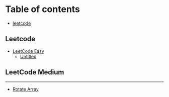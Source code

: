 # Table of contents

* [leetcode](README.md)

## Leetcode

* [LeetCode Easy](leetcode/leetcode-easy/README.md)
  * [Untitled](leetcode/leetcode-easy/untitled.md)

## LeetCode Medium

---

* [Rotate Array](189.md)

